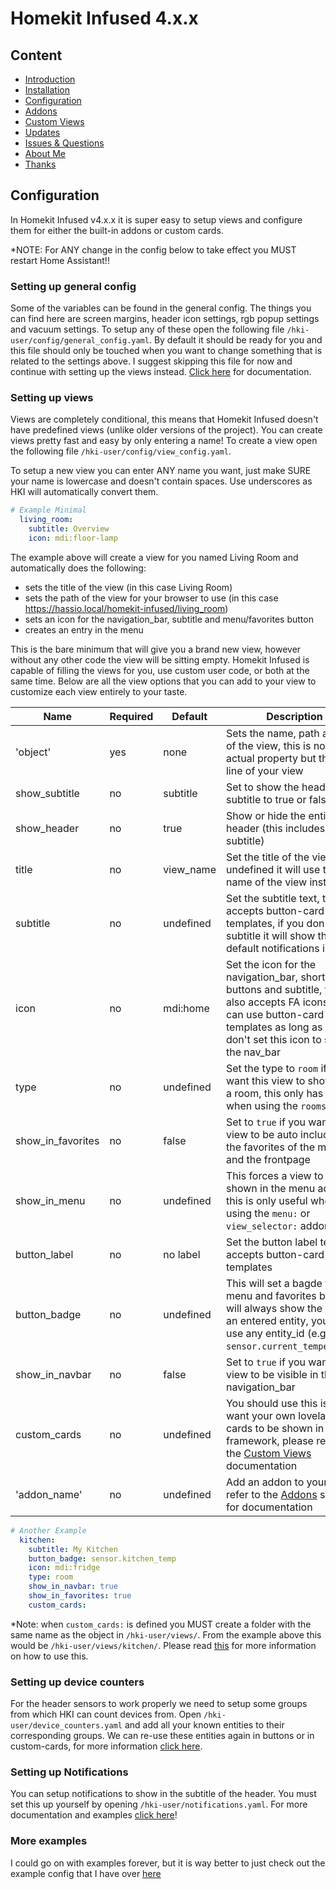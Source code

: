 # Homekit Infused 4.x.x

## Content
- [Introduction](index.md)
- [Installation](installation.md)
- [Configuration](configuration.md)
- [Addons](addons.md)
- [Custom Views](custom_views.md)
- [Updates](updates.md)
- [Issues & Questions](issues.md)
- [About Me](about.md)
- [Thanks](thanks.md)

## Configuration
In Homekit Infused v4.x.x it is super easy to setup views and configure them for either the built-in addons or custom cards.

*NOTE: For ANY change in the config below to take effect you MUST restart Home Assistant!!

### Setting up general config
Some of the variables can be found in the general config. The things you can find here are screen margins, header icon settings, rgb popup settings and vacuum settings.
To setup any of these open the following file `/hki-user/config/general_config.yaml`. 
By default it should be ready for you and this file should only be touched when you want to change something that is related to the settings above. I suggest skipping this file for now and continue with setting up the views instead. [Click here](addons-v4/general-config.md) for documentation.

### Setting up views
Views are completely conditional, this means that Homekit Infused doesn't have predefined views (unlike older versions of the project). You can create views pretty fast and easy by only entering a name!
To create a view open the following file `/hki-user/config/view_config.yaml`. 

To setup a new view you can enter ANY name you want, just make SURE your name is lowercase and doesn't contain spaces. Use underscores as HKI will automatically convert them.

```yaml
# Example Minimal
  living_room:
    subtitle: Overview
    icon: mdi:floor-lamp
```
The example above will create a view for you named Living Room and automatically does the following:
- sets the title of the view (in this case Living Room)
- sets the path of the view for your browser to use (in this case https://hassio.local/homekit-infused/living_room)
- sets an icon for the navigation_bar, subtitle and menu/favorites button
- creates an entry in the menu

This is the bare minimum that will give you a brand new view, however without any other code the view will be sitting empty. Homekit Infused is capable of filling the views for you, use custom user code, or both at the same time. Below are all the view options that you can add to your view to customize each view entirely to your taste.

| Name | Required | Default | Description |
|----------------------------------|-------------|----------------------|-----------------------------------------------------------------------------------------------------------------------------------------------------------------------------------|
| 'object' | yes | none | Sets the name, path and title of the view, this is not an actual property but the first line of your view |
| show_subtitle | no | subtitle | Set to show the header subtitle to true or false |
| show_header | no | true | Show or hide the entire HKI header (this includes the subtitle) |
| title | no | view_name | Set the title of the view, if undefined it will use the name of the view instead |
| subtitle | no | undefined | Set the subtitle text, this accepts button-card JS templates, if you don't set a subtitle it will show the default notifications instead |
| icon | no | mdi:home | Set the icon for the navigation_bar, shortcut buttons and subtitle, this also accepts FA icons, you can use button-card JS templates as long as you don't set this icon to show in the nav_bar |
| type | no | undefined | Set the type to `room` if you want this view to show up as a room, this only has effect when using the `rooms` addon |
| show_in_favorites | no | false | Set to `true` if you want this view to be auto included in the favorites of the menu and the frontpage |
| show_in_menu | no | undefined | This forces a view to be shown in the menu addon, this is only useful when using the `menu:` or `view_selector:` addon |
| button_label | no | no label | Set the button label text, this accepts button-card JS templates |
| button_badge | no | undefined | This will set a bagde for the menu and favorites button, it will always show the state of an entered entity, you can use any entity_id (e.g. `sensor.current_temperature`) |
| show_in_navbar | no | false | Set to `true` if you want this view to be visible in the navigation_bar |
| custom_cards | no | undefined | You should use this is you want your own lovelace cards to be shown in the framework, please refer to the [Custom Views](custom_views.md) documentation |
| 'addon_name' | no | undefined | Add an addon to your view, refer to the [Addons](addons.md) section for documentation |

```yaml
# Another Example 
  kitchen:
    subtitle: My Kitchen
    button_badge: sensor.kitchen_temp
    icon: mdi:fridge
    type: room
    show_in_navbar: true
    show_in_favorites: true
    custom_cards:
```

*Note: when `custom_cards:` is defined you MUST create a folder with the same name as the object in `/hki-user/views/`. From the example above this would be `/hki-user/views/kitchen/`.
Please read [this](custom_views.md) for more information on how to use this.

### Setting up device counters
For the header sensors to work properly we need to setup some groups from which HKI can count devices from. Open `/hki-user/device_counters.yaml` and add all your known entities to their corresponding groups. We can re-use these entities again in buttons or in custom-cards, for more information [click here](addons-v4/device-counters.md).

### Setting up Notifications
You can setup notifications to show in the subtitle of the header. You must set this up yourself by opening `/hki-user/notifications.yaml`. For more documentation and examples [click here](addons-v4/notifications.md)!

### More examples
I could go on with examples forever, but it is way better to just check out the example config that I have over [here](https://github.com/jimz011/homekit-infused/tree/4.x.x-personal)
